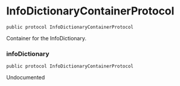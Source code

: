 # InfoDictionaryContainerProtocol
<pre class="highlight"><code><span class="kd">public</span> <span class="kd">protocol</span> <span class="kt">InfoDictionaryContainerProtocol</span></code></pre>

<p>Container for the InfoDictionary.</p>

### infoDictionary
<pre class="highlight"><code><span class="kd">public</span> <span class="kd">protocol</span> <span class="kt">InfoDictionaryContainerProtocol</span></code></pre>

<p>Undocumented</p>

